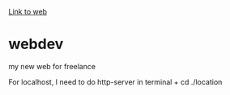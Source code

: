 [Link to web](https://kamizomby.github.io/webdev/)
# webdev
my new web for freelance

For localhost, I need to do http-server in terminal + cd ./location
